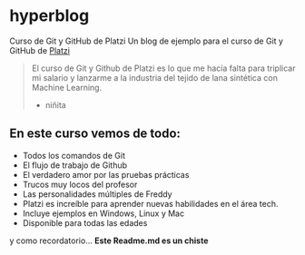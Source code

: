 # hyperblog 
Curso de Git y GitHub de Platzi
Un blog de ejemplo para el curso de Git y GitHub de [Platzi](https://platzi.com/"Platzi")
> El curso de Git y Github de Platzi es lo que me hacía falta para triplicar mi salario y lanzarme a la industria del tejido de lana sintética con Machine Learning.
>  - niñita
## En este curso vemos de todo:
* Todos los comandos de Git
* El flujo de trabajo de Github
* El verdadero amor por las pruebas prácticas
* Trucos muy locos del profesor
* Las personalidades múltiples de Freddy
* Platzi es increíble para aprender nuevas habilidades en el área tech. 
* Incluye ejemplos en Windows, Linux y Mac
* Disponible para todas las edades

y como recordatorio... **Este Readme.md es un chiste** 
